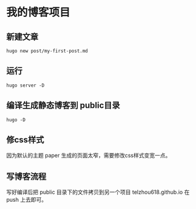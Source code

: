 # 我的博客项目

## 新建文章
```shell
hugo new post/my-first-post.md
```
## 运行
```shell
hugo server -D
```

## 编译生成静态博客到 public目录
```shell
hugo -D 
```

## 修css样式
因为默认的主题 paper 生成的页面太窄，需要修改css样式变宽一点。

## 写博客流程
写好编译后把 public 目录下的文件拷贝到另一个项目 telzhou618.github.io 在 push 上去即可。